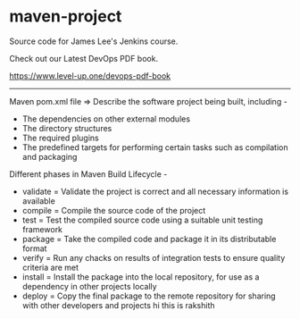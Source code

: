 # maven-project
Source code for James Lee's Jenkins course.

Check out our Latest DevOps PDF book.

https://www.level-up.one/devops-pdf-book

-----------------------------------------------

Maven pom.xml file =>
Describe the software project being built, including -
- The dependencies on other external modules
- The directory structures
- The required plugins
- The predefined targets for performing certain tasks such as compilation and packaging

Different phases in Maven Build Lifecycle -
- validate = Validate the project is correct and all necessary information is available
- compile = Compile the source code of the project
- test = Test the compiled source code using a suitable unit testing framework
- package = Take the compiled code and package it in its distributable format
- verify = Run any chacks on results of integration tests to ensure quality criteria are met
- install = Install the package into the local repository, for use as a dependency in other projects locally
- deploy = Copy the final package to the remote repository for sharing with other developers and projects
hi this is rakshith
